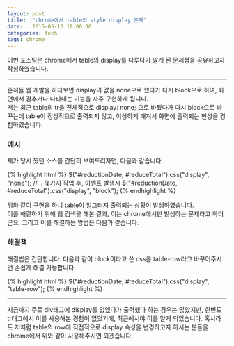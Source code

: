```yaml
---
layout: post
title:  "chrome에서 table의 style display 문제"
date:   2015-05-10 18:00:00
categories: tech
tags: chrome
---
```


이번 포스팅은 chrome에서 table의 display를 다루다가 알게 된 문제점을 공유하고자 작성하였습니다.

---

흔히들 웹 개발을 하다보면 display의 값을 none으로 했다가 다시 block으로 하여, 화면에서 감추거나 나타내는 기능을 자주 구현하게 됩니다.  
저는 최근 table의 tr을 전체적으로 display: none; 으로 바꿨다가 다시 block으로 바꾸는데 table이 정상적으로 출력되지 않고, 이상하게 깨져서 화면에 출력되는 현상을 경험하였습니다.

### 예시

제가 당시 짰던 소스를 간단히 보여드리자면, 다음과 같습니다.

{% highlight html %}
    $("#reductionDate, #reduceTotal").css("display", "none");
    // .. 몇가지 작업 후, 이벤트 발생시
    $("#reductionDate, #reduceTotal").css("display", "block");
{% endhighlight %}
  
위와 같이 구현을 하니 table이 일그러져 출력되는 상황이 발생하였습니다.  
이를 해결하기 위해 웹 검색을 해본 결과, 이는 chrome에서만 발생하는 문제라고 하더군요.
그리고 이를 해결하는 방법은 다음과 같습니다.
 
### 해결책

해결법은 간단합니다. 다음과 같이 block이라고 쓴 css를 table-row라고 바꾸어주시면 손쉽게 해결 가능합니다. 
  
{% highlight html %}
    $("#reductionDate, #reduceTotal").css("display", "table-row");
{% endhighlight %}
  
---

지금까지 주로 div태그에 display를 없앴다가 출력했다 하는 경우는 많았지만, 한번도 tr태그에서 이를 사용해본 경험이 없었기에, 최근에서야 이를 알게 되었습니다. 혹시라도 저처럼 table의 row에 직접적으로 display 속성을 변경하고자 하시는 분들을 chrome에서 위와 같이 사용해주시면 되겠습니다.